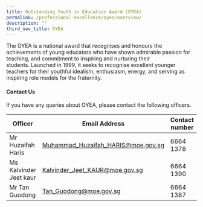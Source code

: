```yaml
---
title: Outstanding Youth in Education Award (OYEA)
permalink: /professional-excellence/oyea/overview/
description: ""
third_nav_title: OYEA
---
```

The OYEA is a national award that recognises and honours the achievements of young educators who&nbsp;have shown admirable passion for teaching, and commitment to inspiring and nurturing their students.&nbsp;Launched in 1999, it seeks to recognise excellent younger teachers for their youthful idealism, enthusiasm, energy, and serving as inspiring role models for the fraternity. 

#### Contact Us

If you have any queries about OYEA, please contact the following officers.

| Officer | Email Address | Contact number |
|---|---|---|
| Mr Huzaifah Haris  | [Muhammad\_Huzaifah\_HARIS@moe.gov.sg](mailto:Muhammad_Huzaifah_HARIS@moe.gov.sg)   | 6664 1378 |
| Ms Kalvinder Jeet kaur | [Kalvinder_Jeet_KAUR@moe.gov.sg](mailto:Kalvinder_Jeet_Kaur@moe.gov.sg) | 6664 1390 |
| Mr Tan Guodong | [Tan_Guodong@moe.gov.sg](mailto:Tan_Guodong@moe.gov.sg) | 6664 1387 |
